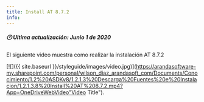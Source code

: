 ```yaml
---
title: Install AT 8.7.2
info:
---
```


##### 🕐 Ultima actualización: Junio 1 de 2020


El siguiente video muestra como realizar la instalación AT 8.7.2


[![]({{ site.baseurl }}/styleguide/images/video.jpg)](https://arandasoftware-my.sharepoint.com/personal/wilson_diaz_arandasoft_com/Documents/Conocimiento/1.2%20ASDKv8/1.2.1.3%20Descarga%20Fuentes%20e%20Instalacion/1.2.1.3.8%20Install%20AT%208.7.2.mp4?App=OneDriveWebVideo"Video Title").
